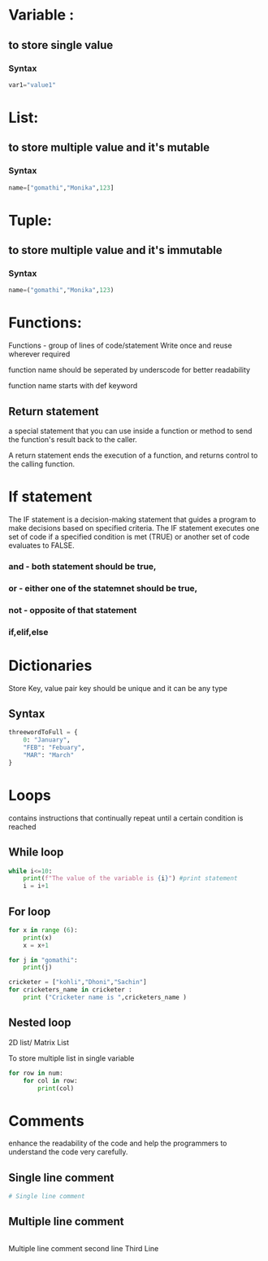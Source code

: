 # Variable : 
## to store single value 
### Syntax
```python
var1="value1" 
```

# List: 
## to store multiple value and it's mutable 

### Syntax

```python
name=["gomathi","Monika",123]
```

# Tuple: 
## to store multiple value and it's immutable 

### Syntax

```python
name=("gomathi","Monika",123)
```

# Functions:

Functions - group of lines of code/statement
Write once and reuse wherever required

function name should be seperated by underscode for better readability

function name starts with def keyword

## Return statement

a special statement that you can use inside a function or method to send the function's result back to the caller.

A return statement ends the execution of a function, and returns control to the calling function.

# If statement

The IF statement is a decision-making statement that guides a program to make decisions based on specified criteria. The IF statement executes one set of code if a specified condition is met (TRUE) or another set of code evaluates to FALSE.

### and - both statement should be true, 
### or - either one of the statemnet should be true, 
### not - opposite of that statement
### if,elif,else  

# Dictionaries

Store Key, value pair
key should be unique and it can be any type

## Syntax

```python
threewordToFull = {
    0: "January",
    "FEB": "Febuary",
    "MAR": "March"
}
```
# Loops

contains instructions that continually repeat until a certain condition is reached

## While loop

```python
while i<=10:
    print(f"The value of the variable is {i}") #print statement
    i = i+1
```
## For loop

```python
for x in range (6):
    print(x)
    x = x+1

for j in "gomathi":
    print(j)  

cricketer = ["kohli","Dhoni","Sachin"]
for cricketers_name in cricketer :
    print ("Cricketer name is ",cricketers_name )        
```
## Nested loop
2D list/ Matrix List

To store multiple list in single variable

```python
for row in num:
    for col in row:
        print(col)
```

# Comments
enhance the readability of the code and help the programmers to understand the code very carefully.

## Single line comment

```python
# Single line comment
```

## Multiple line comment

```python
```
Multiple line comment
second line
Third Line
``` 
```


